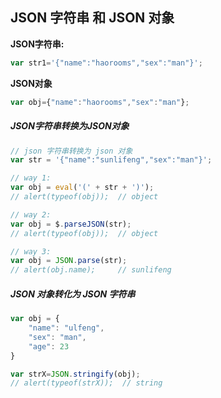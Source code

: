 ## JSON 字符串 和 JSON 对象
**JSON字符串:**
```javascript
var str1='{"name":"haorooms","sex":"man"}';
```

**JSON对象**
```javascript
var obj={"name":"haorooms","sex":"man"};
```

##### JSON字符串转换为JSON对象
```javascript
// json 字符串转换为 json 对象
var str = '{"name":"sunlifeng","sex":"man"}';

// way 1:
var obj = eval('(' + str + ')');
// alert(typeof(obj));  // object

// way 2:
var obj = $.parseJSON(str);
// alert(typeof(obj));  // object

// way 3:
var obj = JSON.parse(str);
// alert(obj.name);     // sunlifeng
```

##### JSON 对象转化为 JSON 字符串
```javascript
var obj = {
    "name": "ulfeng",
    "sex": "man",
    "age": 23
}

var strX=JSON.stringify(obj);
// alert(typeof(strX));  // string
```
